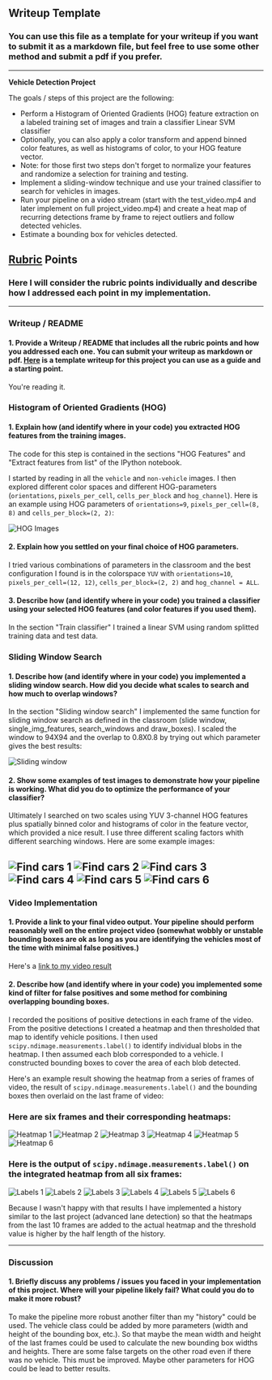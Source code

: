 ## Writeup Template
### You can use this file as a template for your writeup if you want to submit it as a markdown file, but feel free to use some other method and submit a pdf if you prefer.

---

**Vehicle Detection Project**

The goals / steps of this project are the following:

* Perform a Histogram of Oriented Gradients (HOG) feature extraction on a labeled training set of images and train a classifier Linear SVM classifier
* Optionally, you can also apply a color transform and append binned color features, as well as histograms of color, to your HOG feature vector. 
* Note: for those first two steps don't forget to normalize your features and randomize a selection for training and testing.
* Implement a sliding-window technique and use your trained classifier to search for vehicles in images.
* Run your pipeline on a video stream (start with the test_video.mp4 and later implement on full project_video.mp4) and create a heat map of recurring detections frame by frame to reject outliers and follow detected vehicles.
* Estimate a bounding box for vehicles detected.

[//]: # (Image References)
[image1]: ./output_images/HOG.png
[image2]: ./output_images/slide_window.png
[image3]: ./output_images/find_cars_1.png
[image4]: ./output_images/find_cars_2.png
[image5]: ./output_images/find_cars_3.png
[image6]: ./output_images/find_cars_4.png
[image7]: ./output_images/find_cars_5.png
[image8]: ./output_images/find_cars_6.png
[image9]: ./output_images/heatmap_1.png
[image10]: ./output_images/heatmap_2.png
[image11]: ./output_images/heatmap_3.png
[image12]: ./output_images/heatmap_4.png
[image13]: ./output_images/heatmap_5.png
[image14]: ./output_images/heatmap_6.png
[image15]: ./output_images/labels_1.png
[image16]: ./output_images/labels_2.png
[image17]: ./output_images/labels_3.png
[image18]: ./output_images/labels_4.png
[image19]: ./output_images/labels_5.png
[image20]: ./output_images/labels_6.png
[video1]: ./project_video_output.mp4

## [Rubric](https://review.udacity.com/#!/rubrics/513/view) Points
### Here I will consider the rubric points individually and describe how I addressed each point in my implementation.  

---
### Writeup / README

#### 1. Provide a Writeup / README that includes all the rubric points and how you addressed each one.  You can submit your writeup as markdown or pdf.  [Here](https://github.com/udacity/CarND-Vehicle-Detection/blob/master/writeup_template.md) is a template writeup for this project you can use as a guide and a starting point.  

You're reading it.

### Histogram of Oriented Gradients (HOG)

#### 1. Explain how (and identify where in your code) you extracted HOG features from the training images.

The code for this step is contained in the sections "HOG Features" and "Extract features from list" of the IPython notebook.

I started by reading in all the `vehicle` and `non-vehicle` images. I then explored different color spaces and different HOG-parameters (`orientations`, `pixels_per_cell`, `cells_per_block` and `hog_channel`).
Here is an example using HOG parameters of `orientations=9`, `pixels_per_cell=(8, 8)` and `cells_per_block=(2, 2)`:


![HOG Images][image1]

#### 2. Explain how you settled on your final choice of HOG parameters.

I tried various combinations of parameters in the classroom and the best configuration I found is in the colorspace `YUV` with `orientations=10`, `pixels_per_cell=(12, 12)`,  `cells_per_block=(2, 2)` and `hog_channel = ALL`.

#### 3. Describe how (and identify where in your code) you trained a classifier using your selected HOG features (and color features if you used them).

In the section "Train classifier" I trained a linear SVM using random splitted training data and test data.

### Sliding Window Search

#### 1. Describe how (and identify where in your code) you implemented a sliding window search.  How did you decide what scales to search and how much to overlap windows?

In the section "Sliding window search" I implemented the same function for sliding window search as defined in the classroom (slide window, single_img_features, search_windows and draw_boxes). I scaled the window to 94X94 and the overlap to 0.8X0.8 by trying out which parameter gives the best results:

![Sliding window][image2]

#### 2. Show some examples of test images to demonstrate how your pipeline is working.  What did you do to optimize the performance of your classifier?

Ultimately I searched on two scales using YUV 3-channel HOG features plus spatially binned color and histograms of color in the feature vector, which provided a nice result. I use three different scaling factors whith different searching windows. Here are some example images:

![Find cars 1][image3]
![Find cars 2][image4]
![Find cars 3][image5]
![Find cars 4][image6]
![Find cars 5][image7]
![Find cars 6][image8]
---

### Video Implementation

#### 1. Provide a link to your final video output.  Your pipeline should perform reasonably well on the entire project video (somewhat wobbly or unstable bounding boxes are ok as long as you are identifying the vehicles most of the time with minimal false positives.)

Here's a [link to my video result](./project_video_output.mp4)


#### 2. Describe how (and identify where in your code) you implemented some kind of filter for false positives and some method for combining overlapping bounding boxes.

I recorded the positions of positive detections in each frame of the video.  From the positive detections I created a heatmap and then thresholded that map to identify vehicle positions.  I then used `scipy.ndimage.measurements.label()` to identify individual blobs in the heatmap.  I then assumed each blob corresponded to a vehicle.  I constructed bounding boxes to cover the area of each blob detected.

Here's an example result showing the heatmap from a series of frames of video, the result of `scipy.ndimage.measurements.label()` and the bounding boxes then overlaid on the last frame of video:

### Here are six frames and their corresponding heatmaps:

![Heatmap 1][image9]
![Heatmap 2][image10]
![Heatmap 3][image11]
![Heatmap 4][image12]
![Heatmap 5][image13]
![Heatmap 6][image14]

### Here is the output of `scipy.ndimage.measurements.label()` on the integrated heatmap from all six frames:
![Labels 1][image15]
![Labels 2][image16]
![Labels 3][image17]
![Labels 4][image18]
![Labels 5][image19]
![Labels 6][image20]


Because I wasn't happy with that results I have implemented a history similar to the last project (advanced lane detection) so that the heatmaps from the last 10 frames are added to the actual heatmap and the threshold value is higher by the half length of the history.

---

### Discussion

#### 1. Briefly discuss any problems / issues you faced in your implementation of this project.  Where will your pipeline likely fail?  What could you do to make it more robust?

To make the pipeline more robust another filter than my "history" could be used.
The vehicle class could be added by more parameters (width and height of the bounding box, etc.). So that maybe the mean width and height of the last frames could be used to calculate the new bounding box widths and heights.
There are some false targets on the other road even if there was no vehicle. This must be improved.
Maybe other parameters for HOG could be lead to better results.

